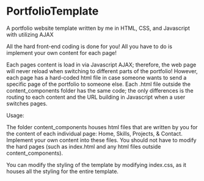 # PortfolioTemplate
A portfolio website template written by me in HTML, CSS, and Javascript with utilizing AJAX

All the hard front-end coding is done for you! All you have to do is implement your own content for each page!

Each pages content is load in via Javascript AJAX; therefore, the web page will never reload when switching to different parts of the portfolio! However, each page has a hard-coded html file in case someone wants to send a specific page of the portfolio to someone else. Each .html file outside the content_components folder has the same code; the only differences is the routing to each content  and the URL building in Javascript when a user switches pages.

Usage:

The folder content_components houses html files that are written by you for the content of each individual page: Home, Skills, Projects, & Contact. Implement your own content into these files. You should not have to modify the hard pages (such as index.html and any html files outside content_components).

You can modify the styling of the template by modifying index.css, as it houses all the styling for the entire template.

